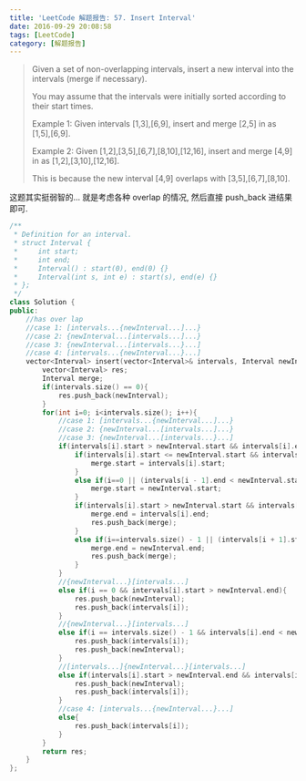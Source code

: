 ```yaml
---
title: 'LeetCode 解题报告: 57. Insert Interval'
date: 2016-09-29 20:08:58
tags: [LeetCode]
category: [解题报告]
---
```

> Given a set of non-overlapping intervals, insert a new interval into the intervals (merge if necessary).
> 
> You may assume that the intervals were initially sorted according to their start times.
> 
> Example 1:
> Given intervals [1,3],[6,9], insert and merge [2,5] in as [1,5],[6,9].
> 
> Example 2:
> Given [1,2],[3,5],[6,7],[8,10],[12,16], insert and merge [4,9] in as [1,2],[3,10],[12,16].
> 
> This is because the new interval [4,9] overlaps with [3,5],[6,7],[8,10].

<!--more-->

这题其实挺弱智的... 就是考虑各种 overlap 的情况, 然后直接 push_back 进结果即可.

```cpp
/**
 * Definition for an interval.
 * struct Interval {
 *     int start;
 *     int end;
 *     Interval() : start(0), end(0) {}
 *     Interval(int s, int e) : start(s), end(e) {}
 * };
 */
class Solution {
public:
    //has over lap
    //case 1: [intervals...{newInterval...]...}
    //case 2: {newInterval...[intervals...]...}
    //case 3: {newInterval...[intervals...}...]
    //case 4: [intervals...{newInterval...}...]
    vector<Interval> insert(vector<Interval>& intervals, Interval newInterval) {
        vector<Interval> res;
        Interval merge;
        if(intervals.size() == 0){
            res.push_back(newInterval);
        }
        for(int i=0; i<intervals.size(); i++){
            //case 1: [intervals...{newInterval...]...}
            //case 2: {newInterval...[intervals...]...}
            //case 3: {newInterval...[intervals...}...]
            if(intervals[i].start > newInterval.start && intervals[i].end >= newInterval.end && intervals[i].start <= newInterval.end || intervals[i].start > newInterval.start && intervals[i].end < newInterval.end || intervals[i].start <= newInterval.start && intervals[i].end >= newInterval.start && intervals[i].end < newInterval.end){
                if(intervals[i].start <= newInterval.start && intervals[i].end >= newInterval.start && intervals[i].end < newInterval.end){
                    merge.start = intervals[i].start;
                }
                else if(i==0 || (intervals[i - 1].end < newInterval.start && intervals[i].start > newInterval.start)){
                    merge.start = newInterval.start;
                }
                if(intervals[i].start > newInterval.start && intervals[i].end >= newInterval.end && intervals[i].start <= newInterval.end){
                    merge.end = intervals[i].end;
                    res.push_back(merge);
                }
                else if(i==intervals.size() - 1 || (intervals[i + 1].start > newInterval.end && intervals[i].end < newInterval.end)){
                    merge.end = newInterval.end;
                    res.push_back(merge);
                }
            }
            //{newInterval...}[intervals...]
            else if(i == 0 && intervals[i].start > newInterval.end){
                res.push_back(newInterval);
                res.push_back(intervals[i]);
            }
            //{newInterval...}[intervals...]
            else if(i == intervals.size() - 1 && intervals[i].end < newInterval.start){
                res.push_back(intervals[i]);
                res.push_back(newInterval);
            }
            //[intervals...]{newInterval...}[intervals...]
            else if(intervals[i].start > newInterval.end && intervals[i - 1].end < newInterval.start){
                res.push_back(newInterval);
                res.push_back(intervals[i]);
            }
            //case 4: [intervals...{newInterval...}...]
            else{
                res.push_back(intervals[i]);
            }
        }
        return res;
    }
};
```